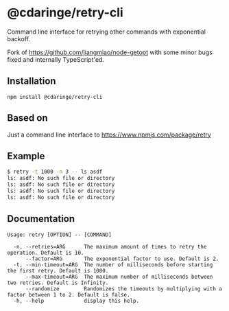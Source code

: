 # @cdaringe/retry-cli

Command line interface for retrying other commands with exponential backoff.

Fork of https://github.com/jiangmiao/node-getopt with some minor bugs fixed
and internally TypeScript'ed.

## Installation

    npm install @cdaringe/retry-cli

## Based on

Just a command line interface to https://www.npmjs.com/package/retry

## Example

```sh
$ retry -t 1000 -n 3 -- ls asdf
ls: asdf: No such file or directory
ls: asdf: No such file or directory
ls: asdf: No such file or directory
ls: asdf: No such file or directory
```

## Documentation

```
Usage: retry [OPTION] -- [COMMAND]

  -n, --retries=ARG      The maximum amount of times to retry the operation. Default is 10.
      --factor=ARG       The exponential factor to use. Default is 2.
  -t, --min-timeout=ARG  The number of milliseconds before starting the first retry. Default is 1000.
      --max-timeout=ARG  The maximum number of milliseconds between two retries. Default is Infinity.
      --randomize        Randomizes the timeouts by multiplying with a factor between 1 to 2. Default is false.
  -h, --help             display this help.
```
